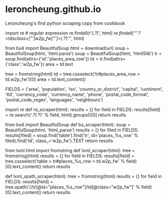 # leroncheung.github.io
Leroncheung's first python scraping copy from cookbook

import re # regular expression
re.findall(r'<td class="w2p_fw">(.*?)'</td>, html)
re.findall('''<tr id="places_area_row">.*?<tds*class=["']w2p_fw["']>(.*?)</td>''', html)

from bs4 import BeautifulSoup
html = download(url)
soup = BeautifulSoup(html, 'html.parse')
soup = BeautifulSoup(html, 'html5lib')
tr = soup.find(attrs={'id':'places_area_row'})
td = tr.find(attrs={'class':'w2p_fw'})
area = td.text

tree = fromstring(html)
td = tree.cssselect('tr#places_area_row > td.w2p_fw')[0]
area = td.text_content()


FIELDS = ('area', 'population', 'iso', 'country_or_district', 'capital', 'continent', 'tld', 'currency_code', 'currency_name', 'phone', 'postal_code_format', 'postal_code_regex', 'languages', 'neighbours')

import re
def re_scraper(html):
    results = {}
    for field in FIELDS:
        results[field] = re.search('<tr id="places_%s_row">.*?<td class="w2p_fw">(.*?)</td>' % field, html).groups()[0]
    return results


from bs4 import BeautifulSoup
def bs_scraper(html):
    soup = BeautifulSoup(html, 'html_parse')
    results = {}
    for filed in FIELDS:
        results[filed] = soup.find('table').find('tr', id='places_%s_row' % filed).find('td', class_='w2p_fw').TEXT
    return results


from lxml.html import fromstring
def lxml_scraper(html):
    tree = fromstring(html)
    results = {}
    for field in FIELDS:
        results[field] = tree.cssselect('table > tr#places_%s_row > td.w2p_fw' % field)[0].text_content()
    return results


def lxml_xpath_scraper(html):
    tree = fromstring(html)
    results = {}
    for field in FIELDS:
        results[field] = tree.xpath('//tr[@id="places_%s_row"]/td[@class="w2p_fw"]' % field)[0].text_content()
    return results